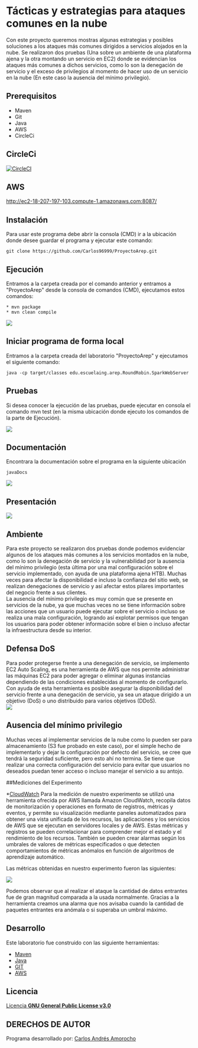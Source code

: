# Tácticas y estrategias para ataques comunes en la nube 
Con este proyecto queremos mostras algunas estrategias y posibles soluciones a los ataques más comunes dirigidos a servicios alojados en la nube.
Se realizaron dos pruebas (Una sobre un ambiente de una plataforma ajena y la otra montando un servicio en EC2) donde se evidencian los ataques más comunes a dichos servicios, como lo son la denegación de servicio y el exceso de privilegios al momento de hacer uso de un servicio en la nube (En este caso la ausencia del mínimo privilegio).

## Prerequisitos
* Maven
* Git
* Java
* AWS
* CircleCi

## CircleCi  
 [![CircleCI](https://circleci.com/gh/circleci/circleci-docs.svg?style=svg)](https://app.circleci.com/pipelines/github/Carlos96999/ProyectoArep)  

## AWS  
http://ec2-18-207-197-103.compute-1.amazonaws.com:8087/

## Instalación
Para usar este programa debe abrir la consola (CMD) ir a la ubicación donde desee guardar el programa y ejecutar este comando:
```
git clone https://github.com/Carlos96999/ProyectoArep.git
```

## Ejecución
Entramos a la carpeta creada por el comando anterior y entramos a "ProyectoArep" desde la consola de comandos (CMD), ejecutamos estos comandos:
```
* mvn package
* mvn clean compile
```
<img src="https://github.com/Carlos96999/ProyectoArep/blob/main/img/ejecucion.PNG?raw=true">  

## Iniciar programa de forma local
Entramos a la carpeta creada del laboratorio "ProyectoArep" y ejecutamos el siguiente comando:  
```  
java -cp target/classes edu.escuelaing.arep.RoundRobin.SparkWebServer
```  

## Pruebas
Si desea conocer la ejecución de las pruebas, puede ejecutar en consola el comando mvn test (en la misma ubicación donde ejecuto los comandos de la parte de Ejecución).

<img src="https://github.com/Carlos96999/ProyectoArep/blob/main/img/pruebas.PNG?raw=true">


## Documentación
Encontrara la documentación sobre el programa en la siguiente ubicación
```
javaDocs
```

<img src="https://github.com/Carlos96999/ProyectoArep/blob/main/img/documentacion.PNG?raw=true">
  
## Presentación  
<img src="https://github.com/Carlos96999/ProyectoArep/blob/main/img/vistaInicial.PNG?raw=true">  

## Ambiente  
Para este proyecto se realizaron dos pruebas donde podemos evidenciar algunos de los ataques más comunes a los servicios montados en la nube, como lo son la denegación de servicio y la vulnerabilidad por la ausencia del mínimo privilegio (esta última por una mal configuración sobre el servicio implementado, con ayuda de una plataforma ajena HTB).
Muchas veces para afectar la disponibilidad e incluso la confianza del sitio web, se realizan denegaciones de servicio y así afectar estos pilares importantes del negocio frente a sus clientes.  
La ausencia del mínimo privilegio es muy común que se presente en servicios de la nube, ya que muchas veces no se tiene información sobre las acciones que un usuario puede ejecutar sobre el servicio o incluso se realiza una mala configuración, logrando así explotar permisos que tengan los usuarios para poder obtener información sobre el bien o incluso afectar la infraestructura desde su interior.  

## Defensa DoS
Para poder protegerse frente a una denegación de servicio, se implemento EC2 Auto Scaling, es una herramienta de AWS que nos permite administrar las máquinas EC2 para poder agregar o eliminar algunas instancias dependiendo de las condiciones establecidas al momento de configurarlo.
Con ayuda de esta herramienta es posible asegurar la disponibilidad del servicio frente a una denegación de servicio, ya sea un ataque dirigido a un objetivo (DoS) o uno distribuido para varios objetivos (DDoS).  
<img src="https://github.com/Carlos96999/ProyectoArep/blob/main/img/aws-autoscaling.jpg?raw=true">  
  
## Ausencia del mínimo privilegio  
Muchas veces al implementar servicios de la nube como lo pueden ser para almacenamiento (S3 fue probado en este caso), por el simple hecho de implementarlo y dejar la configuración por defecto del servicio, se cree que tendrá la seguridad suficiente, pero esto ahí no termina. Se tiene que realizar una correcta configuración del servicio para evitar que usuarios no deseados puedan tener acceso o incluso manejar el servicio a su antojo.

##Mediciones del Experimento

*[CloudWatch](https://aws.amazon.com/es/cloudwatch/) 
Para la medición de nuestro experimento se utilizó una herramienta ofrecida por AWS llamada Amazon CloudWatch, recopila datos de monitorización y operaciones en formato de registros, métricas y eventos, y permite su visualización mediante paneles automatizados para obtener una vista unificada de los recursos, las aplicaciones y los servicios de AWS que se ejecutan en servidores locales y de AWS.
Estas métricas y registros se pueden correlacionar para comprender mejor el estado y el rendimiento de los recursos. También se pueden crear alarmas según los umbrales de valores de métricas especificados o que detecten comportamientos de métricas anómalos en función de algoritmos de aprendizaje automático.

Las métricas obtenidas en nuestro experimento fueron las siguientes:

<img src="https://github.com/Carlos96999/ProyectoArep/blob/main/img/aws-autoscaling.jpg?raw=true"> 

Podemos observar que al realizar el ataque la cantidad de datos entrantes fue de gran magnitud comparada a la usada normalmente. Gracias a la herramienta creamos una alarma que nos avisaba cuando la cantidad de paquetes entrantes era anómala o si superaba un umbral máximo.



 
## Desarrollo
Este laboratorio fue construido con las siguiente herramientas:
* [Maven](https://maven.apache.org/)
* [Java](https://www.java.com/es/)
* [GIT](https://git-scm.com/)
* [AWS](https://aws.amazon.com/es/education/awseducate/)

## Licencia
[Licencia **GNU General Public License v3.0**](https://github.com/Carlos96999/ProyectoArep/blob/master/LICENSE)

## DERECHOS DE AUTOR

Programa desarrollado por:
[Carlos Andrés Amorocho](https://github.com/Carlos96999)
